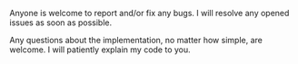 Anyone is welcome to report and/or fix any bugs. I will resolve any opened issues as soon as possible.

Any questions about the implementation, no matter how simple, are welcome. I will patiently explain my code to you.

